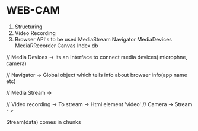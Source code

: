 # WEB-CAM

1. Structuring
2. Video Recording
3. Browser API's to be used
   MediaStream
   Navigator
   MediaDevices
   MediaRRecorder
   Canvas
   Index db

// Media Devices -> Its an Interface to connect media devices( microphne, camera)

// Navigator -> Global object which tells info about browser info(app name etc)

// Media Stream ->

// Video recording -> To stream -> Html element 'video'
// Camera -> Stream - >

Stream(data) comes in chunks

